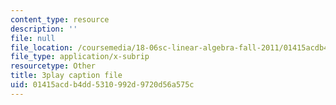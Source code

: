 ```yaml
---
content_type: resource
description: ''
file: null
file_location: /coursemedia/18-06sc-linear-algebra-fall-2011/01415acdb4dd5310992d9720d56a575c_BaBoztM9Q1w.vtt
file_type: application/x-subrip
resourcetype: Other
title: 3play caption file
uid: 01415acd-b4dd-5310-992d-9720d56a575c
---
```

